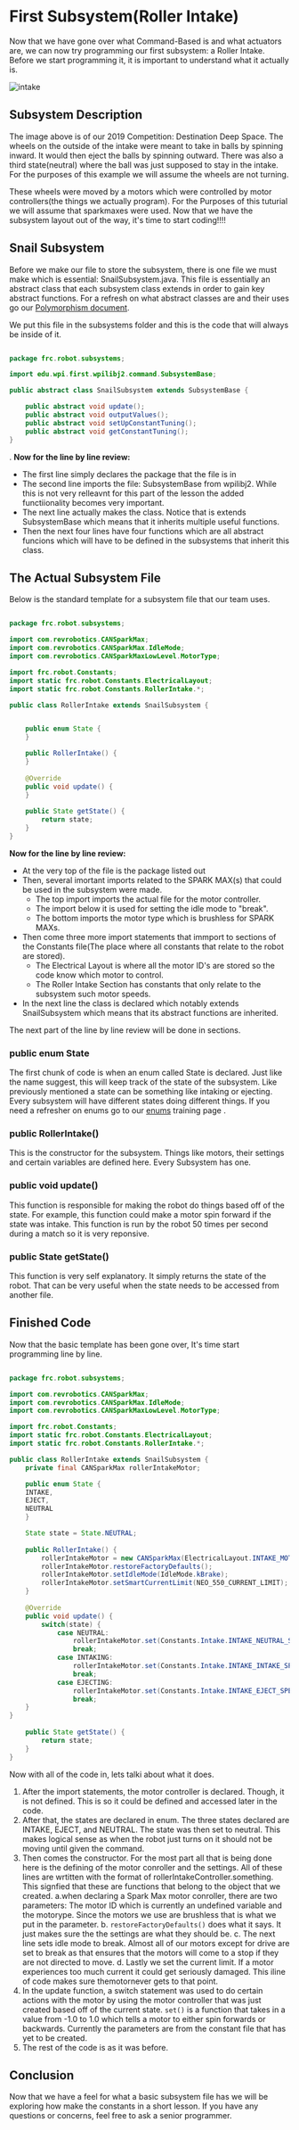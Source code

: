 # First Subsystem(Roller Intake)

Now that we have gone over what Command-Based is and what actuators are, we can now try programming our first subsystem: a Roller Intake.
Before we start programming it, it is important to understand what it actually is.

![intake](img/rollerIntake.jpg)

## Subsystem Description

The image above is of our 2019 Competition: Destination Deep Space. The wheels on the outside of the intake were meant to take in balls by spinning inward. It would then eject the balls by spinning outward. There was also a third state(neutral) where the ball was just supposed to stay in the intake. For the purposes of this example we will assume the wheels are not turning.

These wheels were moved by a motors which were controlled by motor controllers(the things we actually program). For the Purposes of this tuturial we will assume that sparkmaxes were used. Now that we have the subsystem layout out of the way, it's time to start coding!!!!

## Snail Subsystem

Before we make our file to store the subsystem, there is one file we must make which is essential: SnailSubsystem.java. This file is essentially an abstract class that each subsystem class extends in order to gain key abstract functions. For a refresh on what abstract classes are and their uses go our [Polymorphism document](https://github.com/FRC1257/robotics-training/blob/Ethan-Subsystem/java/4.%20Objects/6.%20Polymorphism.md).

We put this file in the subsystems folder and this is the code that will always be inside of it.

```java

package frc.robot.subsystems;

import edu.wpi.first.wpilibj2.command.SubsystemBase;

public abstract class SnailSubsystem extends SubsystemBase {

    public abstract void update();
    public abstract void outputValues();
    public abstract void setUpConstantTuning();
    public abstract void getConstantTuning();
}

```
.
**Now for the line by line review:**

* The first line simply declares the package that the file is in
* The second line imports the file: SubsystemBase from wpilibj2. While this is not very relleavnt for this part of the lesson the added functiionality becomes very important.
* The next line actually makes the class. Notice that is extends SubsystemBase which means that it inherits multiple useful functions.
* Then the next four lines have four functions which are all abstract funcions which will have to be defined in the subsystems that inherit this class.

## The Actual Subsystem File

Below is the standard template for a subsystem file that our team uses.

```java

package frc.robot.subsystems;

import com.revrobotics.CANSparkMax;
import com.revrobotics.CANSparkMax.IdleMode;
import com.revrobotics.CANSparkMaxLowLevel.MotorType;

import frc.robot.Constants;
import static frc.robot.Constants.ElectricalLayout;
import static frc.robot.Constants.RollerIntake.*;

public class RollerIntake extends SnailSubsystem {


    public enum State {
    }

    public RollerIntake() {
    }
    
    @Override
    public void update() {
    }
    
    public State getState() {
        return state;
    }
}   
```

**Now for the line by line review:**

* At the very top of the file is the package listed out
* Then, several imortant imports related to the SPARK MAX(s) that could be used in the subsystem were made.
    - The top import imports the actual file for the motor controller. 
    - The import below it is used for setting the idle  mode to "break".
    - The bottom imports the motor type which is brushless for SPARK MAXs.
* Then come three more import statements that immport to sections of the Constants file(The place where all constants that relate to the robot are stored).
    - The Electrical Layout is where all the motor ID's are stored so the code know which motor to control.
    - The Roller Intake Section has constants that only relate to the subsystem such motor speeds.
* In the next line the class is declared which notably extends SnailSubsystem which means that its abstract functions are inherited.

The next part of the line by line review will be done in sections.

### public enum State

The first chunk of code is when an enum called State is declared. Just like the name suggest, this will keep track of the state of the subsystem. Like previously mentioned a state can be something like intaking or ejecting. Every subsystem will have different states doing different things. If you need a refresher on enums go to our [enums](https://github.com/FRC1257/robotics-training/blob/Ethan-Subsystem/java/2.%20Control-Flow/7.%20Enums.md) training page .

### public RollerIntake() 

This is the constructor for the subsystem. Things like motors, their settings and certain variables are defined here. Every Subsystem has one.

### public void update() 

This function is responsible for making the robot do things based off of the state. For example, this function could make a motor spin forward if the state was intake. This function is run by the robot 50 times per second during a match so it is very reponsive.

### public State getState()

This function is very self explanatory. It simply returns the state of the robot. That can be very useful when the state needs to be accessed from another file.

## Finished Code

Now that the basic template has been gone over, It's time start programming line by line.

```java

package frc.robot.subsystems;

import com.revrobotics.CANSparkMax;
import com.revrobotics.CANSparkMax.IdleMode;
import com.revrobotics.CANSparkMaxLowLevel.MotorType;

import frc.robot.Constants;
import static frc.robot.Constants.ElectricalLayout;
import static frc.robot.Constants.RollerIntake.*;

public class RollerIntake extends SnailSubsystem {
    private final CANSparkMax rollerIntakeMotor;

    public enum State {
    INTAKE,
    EJECT,
    NEUTRAL
    }

    State state = State.NEUTRAL;
    
    public RollerIntake() {
        rollerIntakeMotor = new CANSparkMax(ElectricalLayout.INTAKE_MOTOR_ID, MotorType.kBrushless);
        rollerIntakeMotor.restoreFactoryDefaults();
        rollerIntakeMotor.setIdleMode(IdleMode.kBrake);
        rollerIntakeMotor.setSmartCurrentLimit(NEO_550_CURRENT_LIMIT);
    }
    
    @Override
    public void update() {
        switch(state) {
            case NEUTRAL: 
                rollerIntakeMotor.set(Constants.Intake.INTAKE_NEUTRAL_SPEED);
                break;
            case INTAKING:
                rollerIntakeMotor.set(Constants.Intake.INTAKE_INTAKE_SPEED);
                break;
            case EJECTING:
                rollerIntakeMotor.set(Constants.Intake.INTAKE_EJECT_SPEED);
                break;
    }
}
    
    public State getState() {
        return state;
    }
}    
```
Now with all  of the code in, lets talki about what it does.

1. After the import statements, the motor controller is declared. Though, it is not defined. This is so it could be defined and accessed later in the code.
2. After that, the states are declared in enum. The three states declared are INTAKE, EJECT, and NEUTRAL. The state was then set to neutral. This makes logical sense as when the robot just turns on it should not be moving until given the command.
3. Then comes the constructor. For the most part all that is being done here is the defining of the motor conroller and the settings. All of these lines are wrtitten with the format of  rollerIntakeController.something. This signfied that these are functions that belong to the object that we created.
   a.when  declaring a Spark Max motor conroller, there are two parameters: The motor ID which is currently an undefined variable and      the motorype. Since the motors we use are brushless that is what we put in the parameter.
   b. `restoreFactoryDefaults()` does what it says. It just makes sure the the settings are what they should be.
   c. The next line sets idle mode to break. Almost all of our motors except for drive are set to break as that ensures that the motors    will come to a stop if they are not directed to move.
   d. Lastly we set the current limit. If a motor experiences too much current it could get seriously damaged. This iline of code makes     sure themotornever gets to that point.
4. In the update function, a switch statement was used to do certain actions with the motor by using the motor controller that was just created based off of the current state. `set()` is a function that takes in a value from -1.0 to 1.0 which tells a motor to either spin forwards or backwards. Currently the parameters are from the constant file that has yet to be created.
5. The rest of the code is as it was before.

## Conclusion

Now that we have a feel for what a basic subsystem file has we will be exploring how make the constants in a short lesson. If you have any questions or concerns, feel free to ask a senior programmer.
